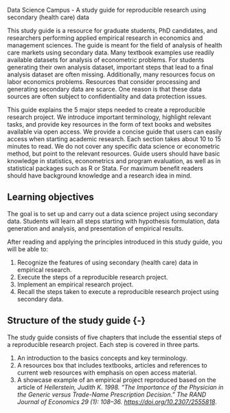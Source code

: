Data Science Campus - A study guide for reproducible research using secondary (health care) data

This study guide is a resource for graduate students, PhD candidates, and researchers performing applied empirical research in economics and management sciences. The guide is meant for the field of analysis of health care markets using secondary data. Many textbook examples use readily available datasets for analysis of econometric problems. For students generating their own analysis dataset, important steps that lead to a final analysis dataset are often missing. Additionally, many resources focus on labor economics problems. Resources that consider processing and generating secondary data are scarce. One reason is that these data sources are often subject to confidentiality and data protection issues.


This guide explains the 5 major steps needed to create a reproducible research project. We introduce important terminology, highlight relevant tasks, and provide key resources in the form of text books and websites available via open access. We provide a concise guide that users can easily access when starting academic research. Each section takes about 10 to 15 minutes to read. We do not cover any specific data science or econometric method, but point to the relevant resources. Guide users should have basic knowledge in statistics, econometrics and program evaluation, as well as in statistical packages such as R or Stata. For maximum benefit readers should have background knowledge and a research idea in mind.


## Learning objectives

The goal is to set up and carry out a data science project using secondary data. Students will learn all steps starting with hypothesis formulation, data generation and analysis, and presentation of empirical results.

After reading and applying the principles introduced in this study guide, you will be able to:

1. Recognize the features of using secondary (health care) data in empirical research.
2. Execute the steps of a reproducible research project.
3. Implement an empirical research project.
4. Recall the steps taken to execute a reproducible research project using secondary data.

## Structure of the study guide {-}

The study guide consists of five chapters that include the essential steps of a reproducible research project. Each step is covered in three parts.
  
1. An introduction to the basics concepts and key terminology. 
2. A resources box that includes textbooks, articles and references to current web resources with emphasis on open access material.
3. A showcase example of an empirical project reproduced based on the article of *Hellerstein, Judith K. 1998. “The Importance of the Physician in the Generic versus Trade-Name Prescription Decision.” The RAND Journal of Economics 29 (1): 108–36. https://doi.org/10.2307/2555818*.


